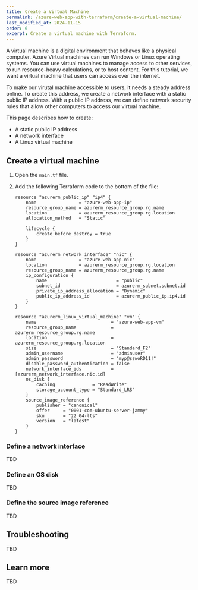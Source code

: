 ```yaml
---
title: Create a Virtual Machine
permalink: /azure-web-app-with-terraform/create-a-virtual-machine/
last_modified_at: 2024-11-15
order: 6
excerpt: Create a virtual machine with Terraform.
---
```


A virtual machine is a digital environment that behaves like a physical computer. Azure Virtual machines can run Windows or Linux operating systems. You can use virtual machines to manage access to other services, to run resource-heavy calculations, or to host content. For this tutorial, we want a virtual machine that users can access over the internet.

To make our virutal machine accessible to users, it needs a steady address online. To create this address, we create a network interface with a static public IP address. With a public IP address, we can define network security rules that allow other computers to access our virtual machine.

This page describes how to create:

- A static public IP address
- A network interface
- A Linux virtual machine

## Create a virtual machine

1. Open the `main.tf` file.
1. Add the following Terraform code to the bottom of the file:

    ```hcl
    resource "azurerm_public_ip" "ip4" {
        name                = "azure-web-app-ip"
        resource_group_name = azurerm_resource_group.rg.name
        location            = azurerm_resource_group.rg.location
        allocation_method   = "Static"

        lifecycle {
            create_before_destroy = true
        }
    }

    resource "azurerm_network_interface" "nic" {
        name                = "azure-web-app-nic"
        location            = azurerm_resource_group.rg.location
        resource_group_name = azurerm_resource_group.rg.name
        ip_configuration {
            name                          = "public"
            subnet_id                     = azurerm_subnet.subnet.id
            private_ip_address_allocation = "Dynamic"
            public_ip_address_id          = azurerm_public_ip.ip4.id
        }
    }

    resource "azurerm_linux_virtual_machine" "vm" {
        name                            = "azure-web-app-vm"
        resource_group_name             = azurerm_resource_group.rg.name
        location                        = azurerm_resource_group.rg.location
        size                            = "Standard_F2"
        admin_username                  = "adminuser"
        admin_password                  = "myp@sswoRD11!"
        disable_password_authentication = false
        network_interface_ids           = [azurerm_network_interface.nic.id]
        os_disk {
            caching              = "ReadWrite"
            storage_account_type = "Standard_LRS"
        }
        source_image_reference {
            publisher = "canonical"
            offer     = "0001-com-ubuntu-server-jammy"
            sku       = "22_04-lts"
            version   = "latest"
        }
    }
    ```

### Define a network interface

TBD

### Define an OS disk

TBD

### Define the source image reference

TBD

## Troubleshooting

TBD

## Learn more

TBD
